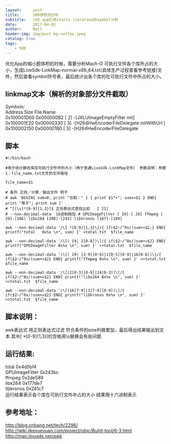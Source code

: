 ```yaml
---
layout:     post
title:      SDK体积的分析
subtitle:   iOS app引用static libraries的symbol分析
date:       2017-04-01
author:     Neil
header-img: img/post-bg-coffee.jpeg
catalog: true
tags:
    - SDK
---
```



优化App的缩小题体积的时候，需要分析Mach-O 可执行文件各个库所占的大小，生成LiveSdk-LinkMap-normal-x86_64.txt(具体生产过程查看参考链接)文件，然后查看symbol符号表，最后统计出各个库的在可执行文件中所占的大小。

##  linkmap文本（解析的对象部分文件截取）  
Symbols:  
Address	Size    	File  Name  
0x100001D60	0x000000B2	[  2] -[JXLUImageEmptyFilter init]  
0x100001E20	0x00000330	[  3] -[H264HwEncoderFileDelegate initWithUrl:]  
0x100002150	0x000001B0	[  3] -[H264HwEncoderFileDelegate

## 脚本

`#!/bin/bash`

`#用于统计静态库在可执行文件中的大小（用于普通LiveSdk-LinkMap文件）
参数说明：参数1：file_name.txt文件的文件路径`

`file_name=$1`

`# 条件 正则／计算／输出文件 例子 `  
`# awk 'BEGIN{ sum=0; print "总和：" } { print $1"+"; sum+=$1 } END{ print "等于"; print sum }'`  
`# ^[[\s]*[0-9]{1,3}]$ 正则表达式查找比如   [ 21] `  
`# --non-decimal-data  16进制相加`. 
`# GPUImageFilter [ 19]-[ 28] ffmpeg [ 29]-[166] libx264 [200]-[243] libkronos [167]-[199]`

`awk --non-decimal-data '/\[ *[0-9]{1,3}\]/{ if($2~/^0x/)sum+=$2;} END{ printf("total   0x%x \n", sum) }' >total.txt  $file_name`

`awk --non-decimal-data '/\[( 19| 2[0-8])\]/{ if($2~/^0x/)sum+=$2} END{ printf("GPUImageFilter 0x%x \n", sum) }' >>total.txt  $file_name`

`awk --non-decimal-data '/\[( 29| [3-9][0-9]|1[0-5][0-9]|16[0-6])\]/{ if($2~/^0x/)sum+=$2} END{ printf("ffmpeg 0x%x \n", sum) }' >>total.txt  $file_name`

`awk --non-decimal-data '/\[(2[0-3][0-9]|24[0-3])\]/{ if($2~/^0x/)sum+=$2} END{ printf("libx264 0x%x \n", sum) }' >>total.txt  $file_name`

`awk --non-decimal-data '/\[(16[7-9]|1[7-9][0-9])\]/{ if($2~/^0x/)sum+=$2} END{ printf("libkronos 0x%x \n", sum) }' >>total.txt  $file_name`

## 脚本说明：
awk表达式 用正则表达式过滤 符合条件的size列做累加，最后得出结果输出到文本
其中\[ *[0-9]{1,3}\]的空格用\s替换会有些问题

##  运行结果:    
total 0x4d5bf4  
GPUImageFilter 0x243bc  
ffmpeg 0x2de589   
libx264 0x177de7  
libkronos 0x241c7  
运行结果表示各个库在可执行文件中占的大小 结果用十六进制表示

##  参考地址：  
<http://blog.cnbang.net/tech/2296/>  
<http://wiki.jikexueyuan.com/project/objc/Build-tool/6-3.html>  
<http://man.linuxde.net/awk>
    
	

 
